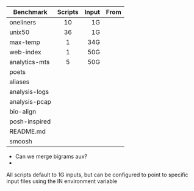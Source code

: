 
| Benchmark     | Scripts       | Input |From  |
| ------------- |:-------------:| -----:|-----:|
| oneliners     | 10            | 1G    |      |
| unix50        | 36            | 1G    |      |
| max-temp      | 1             | 34G   |      |
| web-index     | 1             | 50G   |      |
| analytics-mts | 5             | 50G   |      |
| poets         |               |       |      |
| aliases       |               |       |      |
| analysis-logs |               |       |      |
| analysis-pcap |               |       |      |
| bio-align     |               |       |      |
| posh-inspired |               |       |      |
| README.md     |               |       |      |
| smoosh        |               |       |      |

* Can we merge bigrams aux?
* 
All scripts default to 1G inputs, but can be configured to point to specific input files using the IN environment variable
